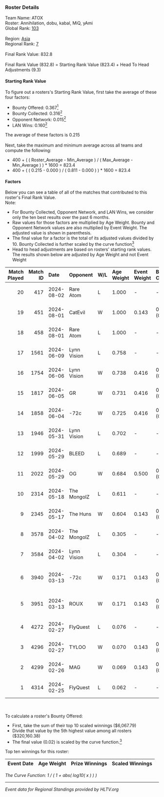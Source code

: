 ### Roster Details<br />
Team Name: ATOX<br />
Roster: Annihilation, dobu, kabal, MiQ, yAmi<br />
Global Rank: [103](../../standings_global_2024_08_14.md)<br />
<br />
Region: [Asia]( ../../standings_asia_2024_08_14.md)<br />
Regional Rank: [7]( ../../standings_asia_2024_08_14.md)<br />
<br />
Final Rank Value:  832.8<br />
<br />
Final Rank Value (832.8) = Starting Rank Value (823.4) + Head To Head Adjustments (9.3)<br />

#### Starting Rank Value<br />
To figure out a rosters's Starting Rank Value, first take the average of these four factors:<br />
- Bounty Offered: 0.367[<sup>1</sup>](#table2)
- Bounty Collected: 0.316[<sup>2</sup>](#table1)
- Opponent Network: 0.015[<sup>2</sup>](#table1)
- LAN Wins: 0.160[<sup>2</sup>](#table1)

The average of these factors is 0.215<br />
<br />
Next, take the maximum and minimum average across all teams and compute the following:<br />
- 400 + ( ( Roster_Average - Min_Average ) / ( Max_Average - Min_Average ) ) * 1600 = 823.4
- 400 + ( ( 0.215 - 0.000 ) / ( 0.811 - 0.000 ) ) * 1600 = 823.4


#### Factors<br />
Below you can see a table of all of the matches that contributed to this roster's Final Rank Value.<br />
Note:<br />

- For Bounty Collected, Opponent Network, and LAN Wins, we consider only the ten best results over the past 6 months.
- Raw values for those factors are multiplied by Age Weight. Bounty and Opponent Network values are also multiplied by Event Weight. The adjusted value is shown in parenthesis.
- The final value for a factor is the total of its adjusted values divided by 10. Bounty Collected is further scaled by the curve function[<sup>3</sup>](#curveFunction)
- Head to head adjustments are based on rosters' starting rank values. The results shown below are adjusted by Age Weight and not Event Weight
<span id="table1"></span><br />


| Match Played | Match ID | Date       | Opponent    | W/L | Age Weight | Event Weight | Bounty Collected | Opponent Network | LAN Wins  | H2H Adj. | Roster                                |
| -: | -: | :- | :- | :- | :- | :- | :- | :- | :- | -: | :- |
|           20 |      417 | 2024-08-02 | Rare Atom   | L   | 1.000      | -            | -                | -                | -         |   -13.03 | Annihilation, dobu, kabal, MiQ, yAmi  |
|           19 |      451 | 2024-08-01 | CatEvil     | W   | 1.000      | 0.143        | 0.000 (0.000)    | 0.228 (0.033)    | 0 (0.000) |     7.65 | Annihilation, dobu, kabal, MiQ, yAmi  |
|           18 |      458 | 2024-08-01 | Rare Atom   | L   | 1.000      | -            | -                | -                | -         |   -13.25 | Annihilation, dobu, kabal, MiQ, yAmi  |
|           17 |     1561 | 2024-06-09 | Lynn Vision | L   | 0.758      | -            | -                | -                | -         |    -7.33 | Annihilation, dobu, kabal, MiQ, Zesta |
|           16 |     1754 | 2024-06-06 | Lynn Vision | W   | 0.738      | 0.416        | 0.079 (0.024)    | 0.161 (0.049)    | 0 (0.000) |    16.25 | Annihilation, dobu, kabal, MiQ, Zesta |
|           15 |     1817 | 2024-06-05 | GR          | W   | 0.731      | 0.416        | 0.007 (0.002)    | 0.067 (0.020)    | 0 (0.000) |     6.13 | Annihilation, dobu, kabal, MiQ, Zesta |
|           14 |     1858 | 2024-06-04 | -72c        | W   | 0.725      | 0.416        | 0.003 (0.001)    | 0.038 (0.012)    | 0 (0.000) |     5.65 | Annihilation, dobu, kabal, MiQ, Zesta |
|           13 |     1946 | 2024-05-31 | Lynn Vision | L   | 0.702      | -            | -                | -                | -         |    -6.50 | Annihilation, dobu, kabal, MiQ, Zesta |
|           12 |     1999 | 2024-05-29 | BLEED       | L   | 0.689      | -            | -                | -                | -         |    -1.42 | Annihilation, dobu, kabal, MiQ, Zesta |
|           11 |     2022 | 2024-05-29 | OG          | W   | 0.684      | 0.500        | 0.121 (0.041)    | 0.101 (0.035)    | 1 (0.684) |    15.27 | Annihilation, dobu, kabal, MiQ, Zesta |
|           10 |     2314 | 2024-05-18 | The MongolZ | L   | 0.611      | -            | -                | -                | -         |    -0.06 | Annihilation, dobu, kabal, MiQ, Zesta |
|            9 |     2345 | 2024-05-17 | The Huns    | W   | 0.604      | 0.143        | 0.000 (0.000)    | 0.000 (0.000)    | 1 (0.604) |     1.55 | Annihilation, dobu, kabal, MiQ, Zesta |
|            8 |     3578 | 2024-04-02 | The MongolZ | L   | 0.305      | -            | -                | -                | -         |    -0.03 | Annihilation, dobu, kabal, MiQ, Zesta |
|            7 |     3584 | 2024-04-02 | Lynn Vision | L   | 0.304      | -            | -                | -                | -         |    -2.65 | Annihilation, dobu, kabal, MiQ, Zesta |
|            6 |     3940 | 2024-03-13 | -72c        | W   | 0.171      | 0.143        | 0.000 (0.000)    | 0.007 (0.000)    | 0 (0.000) |     0.47 | dobu, FlyNN, kabal, MiQ, Zesta        |
|            5 |     3951 | 2024-03-13 | ROUX        | W   | 0.171      | 0.143        | 0.000 (0.000)    | 0.000 (0.000)    | 0 (0.000) |     0.46 | dobu, FlyNN, kabal, MiQ, Zesta        |
|            4 |     4272 | 2024-02-27 | FlyQuest    | L   | 0.076      | -            | -                | -                | -         |    -0.46 | AccuracyTG, dobu, kabal, MiQ, Zesta   |
|            3 |     4296 | 2024-02-27 | TYLOO       | W   | 0.070      | 0.143        | 0.017 (0.000)    | 0.074 (0.001)    | 1 (0.070) |     0.83 | AccuracyTG, dobu, kabal, MiQ, Zesta   |
|            2 |     4299 | 2024-02-26 | MAG         | W   | 0.069      | 0.143        | 0.000 (0.000)    | 0.000 (0.000)    | 1 (0.069) |     0.18 | AccuracyTG, dobu, kabal, MiQ, Zesta   |
|            1 |     4314 | 2024-02-25 | FlyQuest    | L   | 0.062      | -            | -                | -                | -         |    -0.37 | AccuracyTG, dobu, kabal, MiQ, Zesta   |

<br />
<span id="table2"></span><br />
To calculate a roster's Bounty Offered:<br />

- First, take the sum of their top 10 scaled winnings ($6,067.79)
- Divide that value by the 5th highest value among all rosters ($320,160.38)
- The final value (0.02) is scaled by the curve function.[<sup>3</sup>](#curveFunction)

Top ten winnings for this roster:<br />

| Event Date | Age Weight | Prize Winnings | Scaled Winnings |
| :- | -: | :- | :- |


<span id="curveFunction"></span>_The Curve Function: 1 / ( 1 + abs( log10( x ) ) )_<br />

---
_Event data for Regional Standings provided by HLTV.org_<br />
